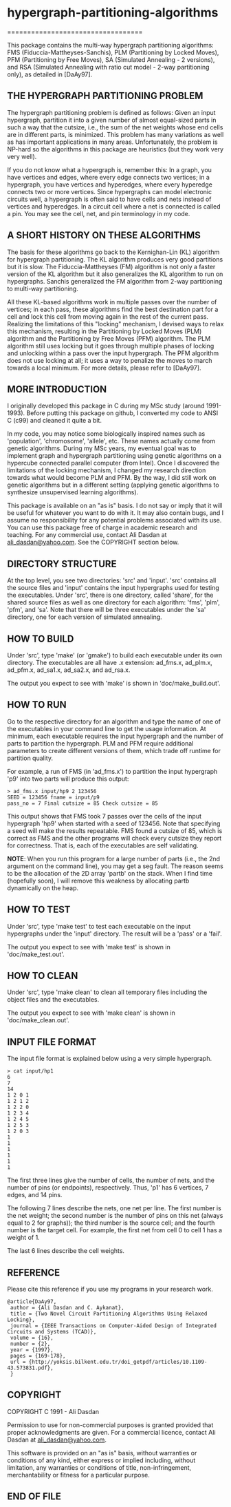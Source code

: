 # hypergraph-partitioning-algorithms
==================================

This package contains the multi-way hypergraph partitioning
algorithms: FMS (Fiduccia-Mattheyses-Sanchis), PLM (Partitioning by
Locked Moves), PFM (Partitioning by Free Moves), SA (Simulated
Annealing - 2 versions), and RSA (Simulated Annealing with ratio cut
model - 2-way partitioning only), as detailed in [DaAy97].

## THE HYPERGRAPH PARTITIONING PROBLEM

The hypergraph partitioning problem is defined as follows: Given an
input hypergraph, partition it into a given number of almost
equal-sized parts in such a way that the cutsize, i.e., the sum of the
net weights whose end cells are in different parts, is minimized. This
problem has many variations as well as has important applications in
many areas. Unfortunately, the problem is NP-hard so the algorithms in
this package are heuristics (but they work very very well).

If you do not know what a hypergraph is, remember this: In a graph,
you have vertices and edges, where every edge connects two vertices;
in a hypergraph, you have vertices and hyperedges, where every
hyperedge connects two or more vertices. Since hypergraphs can model
electronic circuits well, a hypergraph is often said to have cells and
nets instead of vertices and hyperedges. In a circuit cell where a net
is connected is called a pin. You may see the cell, net, and pin
terminology in my code.

## A SHORT HISTORY ON THESE ALGORITHMS

The basis for these algorithms go back to the Kernighan-Lin (KL)
algorithm for hypergraph partitioning. The KL algorithm produces very
good partitions but it is slow. The Fiduccia-Mattheyses (FM) algorithm
is not only a faster version of the KL algorithm but it also
generalizes the KL algorithm to run on hypergraphs. Sanchis
generalized the FM algorithm from 2-way partitioning to multi-way
partitioning.

All these KL-based algorithms work in multiple passes over the number
of vertices; in each pass, these algorithms find the best destination
part for a cell and lock this cell from moving again in the rest of
the current pass. Realizing the limitations of this "locking"
mechanism, I devised ways to relax this mechanism, resulting in the
Partitioning by Locked Moves (PLM) algorithm and the Partitioning by
Free Moves (PFM) algorithm. The PLM algorithm still uses locking but
it goes through multiple phases of locking and unlocking within a pass
over the input hypergraph. The PFM algorithm does not use locking at
all; it uses a way to penalize the moves to march towards a local
minimum. For more details, please refer to [DaAy97].

## MORE INTRODUCTION

I originally developed this package in C during my MSc study (around
1991-1993). Before putting this package on github, I converted my code
to ANSI C (c99) and cleaned it quite a bit. 

In my code, you may notice some biologically inspired names such as
'population', 'chromosome', 'allele', etc. These names actually come
from genetic algorithms. During my MSc years, my eventual goal was to
implement graph and hypergraph partitioning using genetic algorithms
on a hypercube connected parallel computer (from Intel). Once I
discovered the limitations of the locking mechanism, I changed my
research direction towards what would become PLM and PFM. By the way,
I did still work on genetic algorithms but in a different setting
(applying genetic algorithms to synthesize unsupervised learning
algorithms).

This package is available on an "as is" basis. I do not say or imply
that it will be useful for whatever you want to do with it. It may
also contain bugs, and I assume no responsibility for any potential
problems associated with its use. You can use this package free of
charge in academic research and teaching. For any commercial use,
contact Ali Dasdan at ali_dasdan@yahoo.com. See the COPYRIGHT section
below.

## DIRECTORY STRUCTURE

At the top level, you see two directories: 'src' and 'input'. 'src'
contains all the source files and 'input' contains the input
hypergraphs used for testing the executables. Under 'src', there is
one directory, called 'share', for the shared source files as well as
one directory for each algorithm: 'fms', 'plm', 'pfm', and 'sa'. Note
that there will be three executables under the 'sa' directory, one for
each version of simulated annealing.

## HOW TO BUILD

Under 'src', type 'make' (or 'gmake') to build each executable under
its own directory. The executables are all have .x extension:
ad_fms.x, ad_plm.x, ad_pfm.x, ad_sa1.x, ad_sa2.x, and ad_rsa.x.

The output you expect to see with 'make' is shown in
'doc/make_build.out'.

## HOW TO RUN

Go to the respective directory for an algorithm and type the name of
one of the executables in your command line to get the usage
information. At minimum, each executable requires the input hypergraph
and the number of parts to partition the hypergraph. PLM and PFM
require additional parameters to create different versions of them,
which trade off runtime for partition quality.

For example, a run of FMS (in 'ad_fms.x') to partition the input
hypergraph 'p9' into two parts will produce this output:

```
> ad_fms.x input/hp9 2 123456
SEED = 123456 fname = input/p9
pass_no = 7 Final cutsize = 85 Check cutsize = 85
```

This output shows that FMS took 7 passes over the cells of the input
hypergraph 'hp9' when started with a seed of 123456. Note that
specifying a seed will make the results repeatable. FMS found a
cutsize of 85, which is correct as FMS and the other programs will
check every cutsize they report for correctness. That is, each of the
executables are self validating.

__NOTE__: When you run this program for a large number of parts (i.e.,
the 2nd argument on the command line), you may get a seg fault. The
reason seems to be the allocation of the 2D array 'partb' on the
stack. When I find time (hopefully soon), I will remove this weakness
by allocating partb dynamically on the heap.

## HOW TO TEST

Under 'src', type 'make test' to test each executable on the input
hypergraphs under the 'input' directory. The result will be a 'pass'
or a 'fail'.

The output you expect to see with 'make test' is shown in
'doc/make_test.out'.

## HOW TO CLEAN

Under 'src', type 'make clean' to clean all temporary files including
the object files and the executables.

The output you expect to see with 'make clean' is shown in
'doc/make_clean.out'.

## INPUT FILE FORMAT

The input file format is explained below using a very simple hypergraph.

```
> cat input/hp1
6
7
14
1 2 0 1
1 2 1 2
1 2 2 0
1 2 3 4
1 2 4 5
1 2 5 3
1 2 0 3
1
1
1
1
1
1
```

The first three lines give the number of cells, the number of nets,
and the number of pins (or endpoints), respectively. Thus, 'p1' has 6
vertices, 7 edges, and 14 pins.

The following 7 lines describe the nets, one net per line. The first
number is the net weight; the second number is the number of pins on
this net (always equal to 2 for graphs)); the third number is the
source cell; and the fourth number is the target cell. For example,
the first net from cell 0 to cell 1 has a weight of 1.

The last 6 lines describe the cell weights.

## REFERENCE

Please cite this reference if you use my programs in your research
work.

```
@article{DaAy97,
 author = {Ali Dasdan and C. Aykanat},
 title = {Two Novel Circuit Partitioning Algorithms Using Relaxed Locking},
 journal = {IEEE Transactions on Computer-Aided Design of Integrated Circuits and Systems (TCAD)},
 volume = {16},
 number = {2},
 year = {1997},
 pages = {169-178},
 url = {http://yoksis.bilkent.edu.tr/doi_getpdf/articles/10.1109-43.573831.pdf},
 }
```

## COPYRIGHT

COPYRIGHT C 1991 - Ali Dasdan

Permission to use for non-commercial purposes is granted provided that
proper acknowledgments are given. For a commercial licence, contact
Ali Dasdan at ali_dasdan@yahoo.com.

This software is provided on an "as is" basis, without warranties or
conditions of any kind, either express or implied including, without
limitation, any warranties or conditions of title, non-infringement,
merchantability or fitness for a particular purpose.

## END OF FILE

